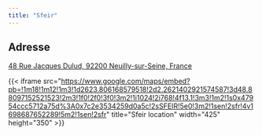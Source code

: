 ```yaml
---
title: "Sfeir"
---
```


## Adresse

[48 Rue Jacques Dulud, 92200 Neuilly-sur-Seine, France](https://goo.gl/maps/4iHzfcXW5ZP2)


{{< iframe src="https://www.google.com/maps/embed?pb=!1m18!1m12!1m3!1d2623.806168579518!2d2.2621402921574587!3d48.88097152521523!2m3!1f0!2f0!3f0!3m2!1i1024!2i768!4f13.1!3m3!1m2!1s0x47954ccc5712a75d%3A0x7c2e3534259d0a5c!2sSFEIR!5e0!3m2!1sen!2sfr!4v1698687652289!5m2!1sen!2sfr" title="Sfeir location" width="425" height="350" >}}